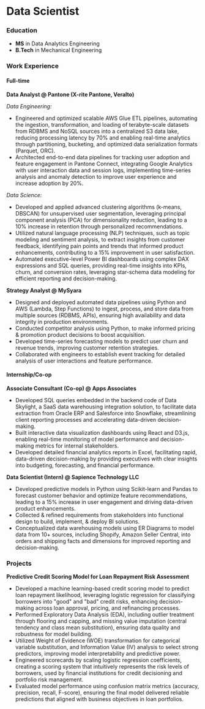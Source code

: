 # Data Scientist

### Education
- **MS** in Data Analytics Engineering
- **B.Tech** in Mechanical Engineering

### Work Experience

#### Full-time

**Data Analyst @ Pantone (X-rite Pantone, Veralto)**

*Data Engineering:*
- Engineered and optimized scalable AWS Glue ETL pipelines, automating the ingestion, transformation, and loading of terabyte-scale datasets from RDBMS and NoSQL sources into a centralized S3 data lake, reducing processing latency by 70% and enabling real-time analytics through partitioning, bucketing, and optimized data serialization formats (Parquet, ORC).
- Architected end-to-end data pipelines for tracking user adoption and feature engagement in Pantone Connect, integrating Google Analytics with user interaction data and session logs, implementing time-series analysis and anomaly detection to improve user experience and increase adoption by 20%.

*Data Science:*
- Developed and applied advanced clustering algorithms (k-means, DBSCAN) for unsupervised user segmentation, leveraging principal component analysis (PCA) for dimensionality reduction, leading to a 10% increase in retention through personalized recommendations.
- Utilized natural language processing (NLP) techniques, such as topic modeling and sentiment analysis, to extract insights from customer feedback, identifying pain points and trends that informed product enhancements, contributing to a 15% improvement in user satisfaction.
- Automated executive-level Power BI dashboards using complex DAX expressions and SQL queries, providing real-time insights into KPIs, churn, and conversion rates, leveraging star-schema data modeling for efficient reporting and decision-making.

**Strategy Analyst @ MySyara**

- Designed and deployed automated data pipelines using Python and AWS (Lambda, Step Functions) to ingest, process, and store data from multiple sources (RDBMS, APIs), ensuring high availability and data integrity in production environments.
- Conducted competitor analysis using Python, to make informed pricing & promotion product decisions to boost acquisition.
- Developed time-series forecasting models to predict user churn and revenue trends, improving customer retention strategies.
- Collaborated with engineers to establish event tracking for detailed analysis of user interactions and feature performance.

#### Internship/Co-op

**Associate Consultant (Co-op) @ Apps Associates**

- Developed SQL queries embedded in the backend code of Data Skylight, a SaaS data warehousing integration solution, to facilitate data extraction from Oracle ERP and Salesforce into Snowflake, streamlining client reporting processes and accelerating data-driven decision-making.
- Built interactive data visualization dashboards using React and D3.js, enabling real-time monitoring of model performance and decision-making metrics for internal stakeholders.
- Developed detailed financial analytics reports in Excel, facilitating rapid, data-driven decision-making by providing executives with clear insights into budgeting, forecasting, and financial performance.

**Data Scientist (Intern) @ Sapience Technology LLC**

- Developed predictive models in Python using Scikit-learn and Pandas to forecast customer behavior and optimize feature recommendations, leading to a 15% increase in user engagement and driving data-driven product enhancements.
- Collected & refined requirements from stakeholders into functional design to build, implement, & deploy BI solutions.
- Conceptualized data warehousing models using ER Diagrams to model data from 10+ sources, including Shopify, Amazon Seller Central, into orders and shipping facts and dimensions for improved reporting and decision-making.

### Projects

**Predictive Credit Scoring Model for Loan Repayment Risk Assessment**
- Developed a machine learning-based credit scoring model to predict loan repayment likelihood, leveraging logistic regression for classifying borrowers into "good" and "bad" credit risks, enhancing decision-making across loan approval, pricing, and refinancing processes.
- Performed Exploratory Data Analysis (EDA), including outlier treatment through flooring and capping, and missing value imputation (central tendency and class mean substitution), ensuring data quality and robustness for model building.
- Utilized Weight of Evidence (WOE) transformation for categorical variable substitution, and Information Value (IV) analysis to select strong predictors, improving model interpretability and predictive power.
- Engineered scorecards by scaling logistic regression coefficients, creating a scoring system that intuitively represents the risk levels of borrowers, used by financial institutions for credit decisioning and portfolio risk management.
- Evaluated model performance using confusion matrix metrics (accuracy, precision, recall, F-score), ensuring the final model delivered reliable predictions that aligned with business objectives in loan portfolios.

